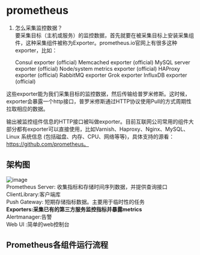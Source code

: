 

# prometheus
<!--
Prometheus
https://mp.weixin.qq.com/s/W38FcwGmwPj1tp_87FVC1A

搭建Prometheus+Grafana的云平台监控系统
https://www.jianshu.com/p/268489bf5756?utm_campaign=haruki&utm_content=note&utm_medium=reader_share&utm_source=weixin

Prometheus完整的部署方案+实战实例 
https://mp.weixin.qq.com/s/mFczwFdtO1eWzXAfKQ1Wfw
Java监控开源工具（Prometheus+Grafna）
https://zhuanlan.zhihu.com/p/474476816


高可用 Prometheus 的常见问题 
https://mp.weixin.qq.com/s/cS8X7hBYpFwcZOWcpLt3OQ
自从上线了 Prometheus 监控告警，真香！ 
https://mp.weixin.qq.com/s/kBDB2wa2R_YczwRFFN4-Wg
Prometheus 高可用
https://mp.weixin.qq.com/s/aXjUQOBMsP90nCi4yiWaPg
号称下一代监控系统，来看看它有多强！ 
https://mp.weixin.qq.com/s/zqXOYQV_kSYWp3ibr0rH7g
全网最完整之实战 Prometheus 搭建监控系统 
https://mp.weixin.qq.com/s/VAzATGHgYdKZY8Yk2PHKuw

普罗米修斯
https://zhuanlan.zhihu.com/p/474476816


某生鲜电商平台的监控模块设计
https://mp.weixin.qq.com/s/m9tTCrOYrbuMbsiGpzsJHw


Linux中一个高效的资源监控器 – Bpytop 
https://mp.weixin.qq.com/s/usrepOGS5V8cO4uwYgFDFw
Sampler，命令行下的可视化展示工具
https://www.oschina.net/p/sampler?hmsr=aladdin1e1
https://mp.weixin.qq.com/s/l3fBjFhdvH-eE6RHYhy2Aw
如何在Linux中安装vnStat和vnStati监视网络流量 
https://mp.weixin.qq.com/s/gPrrIfFouDzI2T-_B-OCEw


想监控主机性能的话，个人建议这本《SystemsPerformance》就足够了。

三分钟构建自动化运维平台-nightingale(夜莺) 
https://mp.weixin.qq.com/s/LwsR3o0Ze6fQiYXgGVZrqw

Java业务监控中间件_不得不知道的25个中间件监控指标
https://blog.csdn.net/weixin_35172715/article/details/114824837

-->

<!-- 
性能监控工具之 Grafana + Prometheus + Exporters 
https://mp.weixin.qq.com/s/HKWga3DxbPWx0lGMyaQsgQ
-->

<!-- 
Prometheus + boot
如何在Kubernetes中实现微服务应用监控？
https://mp.weixin.qq.com/s/L7fdIA6HyoNaQE4oUQ_iMg
SpringBoot+Prometheus+Grafana 打造一款高逼格的可视化监控系统
https://mp.weixin.qq.com/s/OgJDp_rCHQT8rVTxut0UiQ

-->


1. 怎么采集监控数据？  
要采集目标（主机或服务）的监控数据，首先就要在被采集目标上安装采集组件，这种采集组件被称为Exporter。prometheus.io官网上有很多这种exporter，比如：  

    Consul exporter (official)
    Memcached exporter (official)
    MySQL server exporter (official)
    Node/system metrics exporter (official)
    HAProxy exporter (official)
    RabbitMQ exporter
    Grok exporter
    InfluxDB exporter (official)

这些exporter能为我们采集目标的监控数据，然后传输给普罗米修斯。这时候，exporter会暴露一个http接口，普罗米修斯通过HTTP协议使用Pull的方式周期性拉取相应的数据。  

输出被监控组件信息的HTTP接口被叫做exporter。目前互联网公司常用的组件大部分都有exporter可以直接使用，比如Varnish、Haproxy、Nginx、MySQL、Linux 系统信息 (包括磁盘、内存、CPU、网络等等)，具体支持的源看：https://github.com/prometheus。  




## 架构图  
![image](http://182.92.69.8:8081/img/devops/prometheus/prometheus-1.png)  
Prometheus  Server: 收集指标和存储时间序列数据，并提供查询接口  
ClientLibrary:客户端库  
Push Gateway: 短期存储指标数据。主要用于临时性的任务  
**Exporters:采集已有的第三方服务监控指标并暴露metrics**    
Alertmanager:告警  
Web  UI :简单的web控制台  


## Prometheus各组件运行流程  
<!--

https://www.jianshu.com/p/268489bf5756?utm_campaign=haruki&utm_content=note&utm_medium=reader_share&utm_source=weixin
-->


